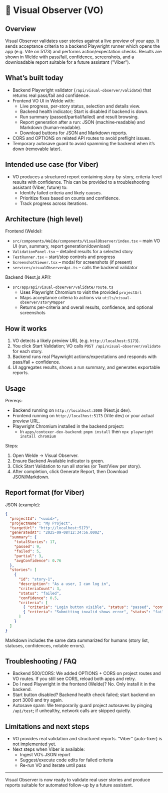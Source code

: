 # 🎯 Visual Observer (VO)

## Overview

Visual Observer validates user stories against a live preview of your app. It sends acceptance criteria to a backend Playwright runner which opens the app (e.g. Vite on 5173) and performs action/expectation checks. Results are shown in WeIde with pass/fail, confidence, screenshots, and a downloadable report suitable for a future assistant ("Viber").

## What’s built today

- Backend Playwright validator (`/api/visual-observer/validate`) that returns real pass/fail and confidence.
- Frontend VO UI in WeIde with:
  - Live progress, per-story status, selection and details view.
  - Backend health indicator; Start is disabled if backend is down.
  - Run summary (passed/partial/failed) and result browsing.
  - Report generation after a run: JSON (machine‑readable) and Markdown (human‑readable).
  - Download buttons for JSON and Markdown reports.
- CORS and OPTIONS on related API routes to avoid preflight issues.
- Temporary autosave guard to avoid spamming the backend when it’s down (removable later).

## Intended use case (for Viber)

- VO produces a structured report containing story-by-story, criteria-level results with confidence. This can be provided to a troubleshooting assistant (Viber, future) to:
  - Identify failed criteria and likely causes.
  - Prioritize fixes based on counts and confidence.
  - Track progress across iterations.

## Architecture (high level)

Frontend (WeIde):
- `src/components/WeIde/components/VisualObserver/index.tsx` – main VO UI (run, summary, report generation/download)
- `ValidationPanel.tsx` – detailed results for a selected story
- `TestRunner.tsx` – start/stop controls and progress
- `ScreenshotViewer.tsx` – modal for screenshots (if present)
- `services/visualObserverApi.ts` – calls the backend validator

Backend (Next.js API):
- `src/app/api/visual-observer/validate/route.ts`
  - Uses Playwright Chromium to visit the provided `projectUrl`
  - Maps acceptance criteria to actions via `utils/visual-observer/storyMapper`
  - Returns per-criteria and overall results, confidence, and optional screenshots

## How it works

1) VO detects a likely preview URL (e.g. `http://localhost:5173`).
2) You click Start Validation; VO calls `POST /api/visual-observer/validate` for each story.
3) Backend runs real Playwright actions/expectations and responds with pass/fail + confidence.
4) UI aggregates results, shows a run summary, and generates exportable reports.

## Usage

Prereqs:
- Backend running on `http://localhost:3000` (Next.js dev).
- Frontend running on `http://localhost:5173` (Vite dev) or your actual preview URL.
- Playwright Chromium installed in the backend project:
  - In `apps/contexer-dev-backend`: `pnpm install` then `npx playwright install chromium`

Steps:
1. Open WeIde → Visual Observer.
2. Ensure Backend Available indicator is green.
3. Click Start Validation to run all stories (or Test/View per story).
4. After completion, click Generate Report, then Download JSON/Markdown.

## Report format (for Viber)

JSON (example):
```json
{
  "projectId": "<uuid>",
  "projectName": "My Project",
  "targetUrl": "http://localhost:5173",
  "generatedAt": "2025-09-08T12:34:56.000Z",
  "summary": {
    "totalStories": 17,
    "passed": 9,
    "failed": 5,
    "partial": 3,
    "avgConfidence": 0.76
  },
  "stories": [
    {
      "id": "story-1",
      "description": "As a user, I can log in",
      "criteriaCount": 3,
      "status": "failed",
      "confidence": 0.5,
      "criteria": [
        { "criteria": "Login button visible", "status": "passed", "confidence": 0.9 },
        { "criteria": "Submitting invalid shows error", "status": "failed", "confidence": 0.3, "error": "Expected text 'Invalid' not found" }
      ]
    }
  ]
}
```

Markdown includes the same data summarized for humans (story list, statuses, confidences, notable errors).

## Troubleshooting / FAQ

- Backend 500/CORS: We added OPTIONS + CORS on project routes and VO routes. If you still see CORS, reload both apps and retry.
- Do I need Playwright in the frontend (WeIde)? No. Only install it in the backend.
- Start button disabled? Backend health check failed; start backend on port 3000 and try again.
- Autosave spam: We temporarily guard project autosaves by pinging `/api/test`; if unhealthy, network calls are skipped quietly.

## Limitations and next steps

- VO provides real validation and structured reports. “Viber” (auto-fixer) is not implemented yet.
- Next steps when Viber is available:
  - Ingest VO’s JSON report
  - Suggest/execute code edits for failed criteria
  - Re-run VO and iterate until pass

---

Visual Observer is now ready to validate real user stories and produce reports suitable for automated follow-up by a future assistant.
